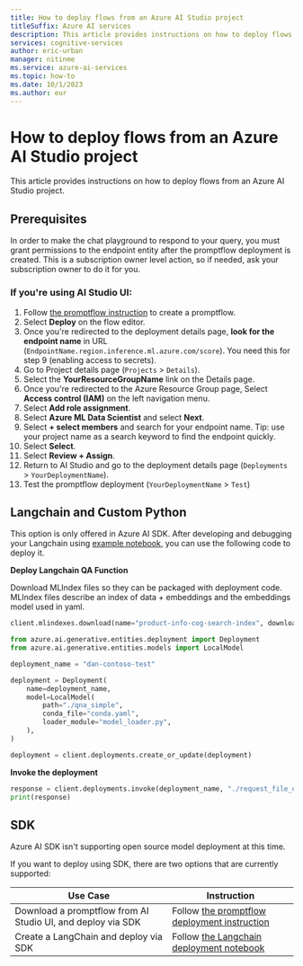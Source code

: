 ```yaml
---
title: How to deploy flows from an Azure AI Studio project
titleSuffix: Azure AI services
description: This article provides instructions on how to deploy flows from an Azure AI Studio project.
services: cognitive-services
author: eric-urban
manager: nitinme
ms.service: azure-ai-services
ms.topic: how-to
ms.date: 10/1/2023
ms.author: eur
---
```


# How to deploy flows from an Azure AI Studio project

This article provides instructions on how to deploy flows from an Azure AI Studio project.

## Prerequisites

In order to make the chat playground to respond to your query, you must grant permissions to the endpoint entity after the promptflow deployment is created. This is a subscription owner level action, so if needed, ask your subscription owner to do it for you. 

### If you're using AI Studio UI:
1. Follow [the promptflow instruction](https://github.com/Azure/azureai-insiders/blob/aistudio-preview/previews/aistudio/how-to/build_with_promptflow.md) to create a promptflow.
2. Select **Deploy** on the flow editor.
3. Once you're redirected to the deployment details page, **look for the endpoint name** in URL (`EndpointName.region.inference.ml.azure.com/score`). You need this for step 9 (enabling access to secrets).
4. Go to Project details page (`Projects` > `Details`).
5. Select the **YourResourceGroupName** link on the Details page.
6. Once you're redirected to the Azure Resource Group page, Select **Access control (IAM)** on the left navigation menu.
7. Select **Add role assignment**.
8. Select **Azure ML Data Scientist** and select **Next**.
9. Select **+ select members** and search for your endpoint name. Tip: use your project name as a search keyword to find the endpoint quickly. 
10. Select **Select**.
11. Select **Review + Assign**.
12. Return to AI Studio and go to the deployment details page (`Deployments` > `YourDeploymentName`).
13. Test the promptflow deployment (`YourDeploymentName` > `Test`)


## Langchain and Custom Python

This option is only offered in Azure AI SDK. After developing and debugging your Langchain using [example notebook](https://github.com/Azure/aistudio-chat-demo/blob/main/src/langchain/langchain_qna.ipynb), you can use the following code to deploy it.

**Deploy Langchain QA Function**  

Download MLIndex files so they can be packaged with deployment code. MLIndex files describe an index of data + embeddings and the embeddings model used in yaml.

```python
client.mlindexes.download(name="product-info-cog-search-index", download_path="./qna_simple/mlindex", label="latest")
```

```python
from azure.ai.generative.entities.deployment import Deployment
from azure.ai.generative.entities.models import LocalModel

deployment_name = "dan-contoso-test"

deployment = Deployment(
    name=deployment_name,
    model=LocalModel(
        path="./qna_simple",
        conda_file="conda.yaml",
        loader_module="model_loader.py",
    ),
)

deployment = client.deployments.create_or_update(deployment)
```
**Invoke the deployment**

```python
response = client.deployments.invoke(deployment_name, "./request_file_qna_simple.json")
print(response)
```



## SDK

Azure AI SDK isn't supporting open source model deployment at this time. 

If you want to deploy using SDK, there are two options that are currently supported:

| Use Case                    |                 Instruction                                                                                                                                          |
|-----------------------------|----------------------------------------------------------------------------------------------------------------------------------------------------------------------|
| Download a promptflow from AI Studio UI, and deploy via SDK | Follow [the promptflow deployment instruction](https://github.com/Azure/aistudio-chat-demo/blob/main/docs/qna_with_promptflow.md)    |  
| Create a LangChain and deploy via SDK | Follow [the Langchain deployment notebook](https://github.com/Azure/aistudio-chat-demo/blob/main/src/langchain/langchain_qna.ipynb)   

